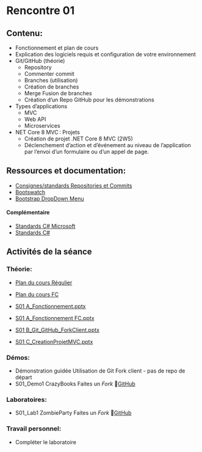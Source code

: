 # Rencontre 01

## Contenu: 
- Fonctionnement et plan de cours 
- Explication des logiciels requis et configuration de votre environnement 
- Git/GitHub (théorie)
  - Repository 
  - Commenter commit 
  - Branches (utilisation) 
  - Création de branches 
  - Merge Fusion de branches 
  - Création d’un Repo GitHub pour les démonstrations 
- Types d’applications
  - MVC 
  - Web API 
  - Microservices
- NET Core 8 MVC : Projets 
  - Création de projet .NET Core 8 MVC  (2W5) 
  - Déclenchement d’action et d’événement au niveau de l’application par l’envoi d’un formulaire ou d’un appel de page.

## Ressources et documentation: 
- [Consignes/standards Repositories et Commits](https://info.cegepmontpetit.ca/git)
- [Bootswatch](https://bootswatch.com/)
- [Bootstrap DropDown Menu](https://getbootstrap.com/docs/5.0)

#### Complémentaire 
- [Standards C# Microsoft](https://docs.microsoft.com/en-us/dotnet/csharp/programming-guide/inside-a-program/coding-conventions)
- [Standards C#](https://github.com/ktaranov/naming-convention/blob/master/C%23%20Coding%20Standards%20and%20Naming%20Conventions.md)


## Activités de la séance

### Théorie:
- [Plan du cours Régulier](https://cegepedouardmontpetit-my.sharepoint.com/:b:/r/personal/valerie_turgeon_cegepmontpetit_ca/Documents/420_3W6_SITE/PC_2024A_420-3W6-EM_D%C3%A9partement-Informatique.pdf?csf=1&web=1&e=hfxXpS)
- [Plan du cours FC](https://cegepedouardmontpetit-my.sharepoint.com/:b:/r/personal/valerie_turgeon_cegepmontpetit_ca/Documents/420_3W6_SITE/PC_2024E_420-BW5-EM_ProgrammationWebTransac_V.TURGEON.pdf?csf=1&web=1&e=7n7ntP)

- [S01 A_Fonctionnement.pptx](https://cegepedouardmontpetit-my.sharepoint.com/:p:/r/personal/valerie_turgeon_cegepmontpetit_ca/Documents/420_3W6_SITE/E24_PowerPoints/S01%20A_FonctionnementA24.pptx?d=w8106a7eaf0a1439989d1b243b75bb082&csf=1&web=1&e=zsdyK9)
- [S01 A_Fonctionnement FC.pptx](https://cegepedouardmontpetit-my.sharepoint.com/:p:/r/personal/valerie_turgeon_cegepmontpetit_ca/Documents/420_3W6_SITE/E24_PowerPoints/S01%20A_Fonctionnement%20FC.pptx?d=wd60f560f3d984818a59cb80f21f817a4&csf=1&web=1&e=VZMzDf)
- [S01 B_Git_GitHub_ForkClient.pptx](BRISE)
- [S01 C_CreationProjetMVC.pptx](https://cegepedouardmontpetit-my.sharepoint.com/:p:/r/personal/valerie_turgeon_cegepmontpetit_ca/Documents/420_3W6_SITE/E24_PowerPoints/S01C_CreationProjetMVC.pptx?d=wdf7fa06f8ea14679ba9b6fa58a2e7b2b&csf=1&web=1&e=tqbC1t)

### Démos:
- Démonstration guidée Utilisation de Git Fork client - pas de repo de départ
- S01_Demo1 CrazyBooks   Faites un *Fork* 🔗[GitHub](https://github.com/ProgWebTransFC/A24_S01_Demo1)

### Laboratoires:
- S01_Lab1 ZombieParty  Faites un *Fork* 🔗[GitHub](hhttps://github.com/ProgWebTransFC/A24_S01_Lab1)


### Travail personnel: 
- Compléter le laboratoire